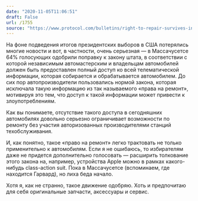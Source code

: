 ```yaml
---
date: "2020-11-05T11:06:51"
draft: False
url: /1755
source: "https://www.protocol.com/bulletins/right-to-repair-survives-in-massachusetts"
---
```


На фоне подведения итогов президентских выборов в США потерялись многие новости и вот, в частности, очень серьезная — в Массачусетсе 64% голосующих одобрили поправку к закону штата, в соответствии с которой независимым автомастерским и владельцам автомобилей должен быть предоставлен полный доступ ко всей телематической информации, которая собирается и обрабатывается автомобилем. До сих пор автопроизводители пользовались нормой закона, которая исключала такую информацию из так называемого «права на ремонт», мотивируя это тем, что доступ к такой информации может привести к злоупотреблениям.

Как вы понимаете, отсутствие такого доступа в сегодняшних автомобилях довольно серьезно ограничивает возможности по ремонту без участия авторизованных производителями станций техобслуживания.

И, как понятно, такое «право на ремонт» легко трактовать не только применительно к автомобилям. Если я не ошибаюсь, то избирателям даже не придется дополнительно голосовать — расширить толкование этого закона на, например, устройства Apple можно в рамках какого-нибудь class-action suit. Пока в Массачусетсе (вспоминаем, где находится Гарвард), но лиха беда начало.

Хотя я, как не странно, такое движение одобряю. Хоть и предпочитаю для себя оригинальные запчасти, аксессуары и сервис.

